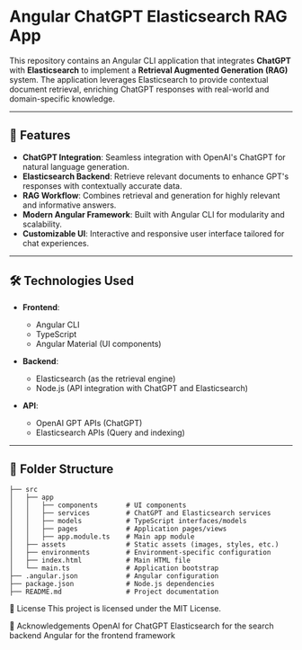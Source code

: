 # Angular ChatGPT Elasticsearch RAG App

This repository contains an Angular CLI application that integrates **ChatGPT** with **Elasticsearch** to implement a **Retrieval Augmented Generation (RAG)** system. The application leverages Elasticsearch to provide contextual document retrieval, enriching ChatGPT responses with real-world and domain-specific knowledge.

---

## 🚀 Features

- **ChatGPT Integration**: Seamless integration with OpenAI's ChatGPT for natural language generation.  
- **Elasticsearch Backend**: Retrieve relevant documents to enhance GPT's responses with contextually accurate data.  
- **RAG Workflow**: Combines retrieval and generation for highly relevant and informative answers.  
- **Modern Angular Framework**: Built with Angular CLI for modularity and scalability.  
- **Customizable UI**: Interactive and responsive user interface tailored for chat experiences.  

---

## 🛠️ Technologies Used

- **Frontend**:  
  - Angular CLI  
  - TypeScript  
  - Angular Material (UI components)  

- **Backend**:  
  - Elasticsearch (as the retrieval engine)  
  - Node.js (API integration with ChatGPT and Elasticsearch)  

- **API**:  
  - OpenAI GPT APIs (ChatGPT)  
  - Elasticsearch APIs (Query and indexing)  

---

## 📂 Folder Structure

```plaintext
├── src
│   ├── app
│   │   ├── components       # UI components
│   │   ├── services         # ChatGPT and Elasticsearch services
│   │   ├── models           # TypeScript interfaces/models
│   │   ├── pages            # Application pages/views
│   │   ├── app.module.ts    # Main app module
│   ├── assets               # Static assets (images, styles, etc.)
│   ├── environments         # Environment-specific configuration
│   ├── index.html           # Main HTML file
│   └── main.ts              # Application bootstrap
├── .angular.json            # Angular configuration
├── package.json             # Node.js dependencies
├── README.md                # Project documentation
```

📜 License
This project is licensed under the MIT License.

🌟 Acknowledgements
OpenAI for ChatGPT
Elasticsearch for the search backend
Angular for the frontend framework
